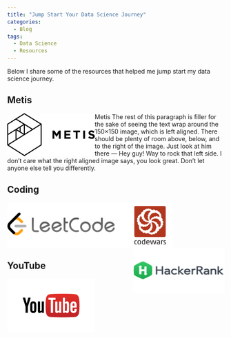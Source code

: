 ```yaml
---
title: "Jump Start Your Data Science Journey"
categories:
  - Blog
tags:
  - Data Science
  - Resources
---
```


Below I share some of the resources that helped me jump start my data science journey.

## Metis
[<img src="assets/images/metis.png" align="left">](https://www.thisismetis.com/) Metis The rest of this paragraph is filler for the sake of seeing the text wrap around the 150×150 image, which is left aligned. There should be plenty of room above, below, and to the right of the image. Just look at him there — Hey guy! Way to rock that left side. I don’t care what the right aligned image says, you look great. Don’t let anyone else tell you differently.

## Coding
[<img src="/assets/images/jump_start/leetcode.png" align="left">](https://leetcode.com/) [<img src="/assets/images/jump_start/codewars.png" align="center">](https://www.codewars.com/) [<img src="/assets/images/jump_start/hackerrank.png" align="right">](https://www.hackerrank.com/) 



## YouTube
[<img src="assets/images/jump_start/youtube.png" align="left">](https://www.youtube.com/)